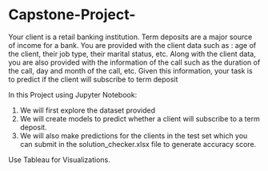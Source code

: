 # Capstone-Project-
Your client is a retail banking institution. Term deposits are a major source of income for a bank.
You are provided with the client data such as : age of the client, their job type, their marital status, etc. 
Along with the client data, you are also provided with the information of the call such as the duration of the call, day and month of the call, etc. 
Given this information, your task is to predict if the client will subscribe to term deposit


In this Project using Jupyter Notebook:
1. We will first explore the dataset provided
2. We will create models to predict whether a client will subscribe to a term deposit. 
3. We will also make predictions for the clients in the test set which you can submit in the solution_checker.xlsx file to generate accuracy score. 

Use Tableau for Visualizations.
